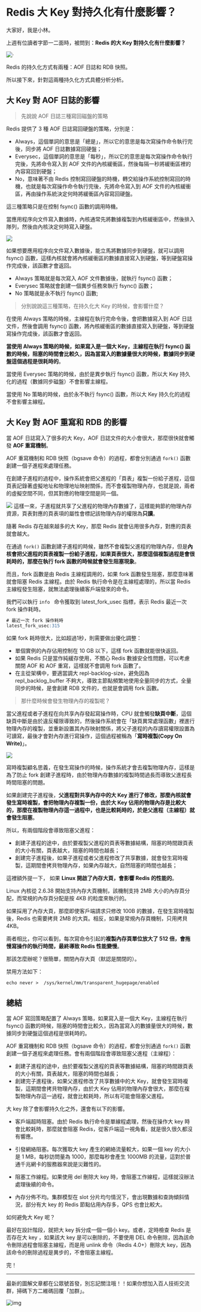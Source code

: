 # Redis 大 Key 對持久化有什麼影響？

大家好，我是小林。

上週有位讀者字節一二面時，被問到：**Redis 的大 Key 對持久化有什麼影響？**

![·](https://img-blog.csdnimg.cn/2ae06f60d9614da0be4729944b2a317c.png)

Redis 的持久化方式有兩種：AOF 日誌和 RDB 快照。

所以接下來，針對這兩種持久化方式具體分析分析。

## 大 Key 對 AOF 日誌的影響

> 先說說 AOF 日誌三種寫回磁盤的策略

Redis 提供了 3 種 AOF 日誌寫回硬盤的策略，分別是：
- Always，這個單詞的意思是「總是」，所以它的意思是每次寫操作命令執行完後，同步將 AOF 日誌數據寫回硬盤；
- Everysec，這個單詞的意思是「每秒」，所以它的意思是每次寫操作命令執行完後，先將命令寫入到 AOF 文件的內核緩衝區，然後每隔一秒將緩衝區裡的內容寫回到硬盤；
- No，意味著不由 Redis 控制寫回硬盤的時機，轉交給操作系統控制寫回的時機，也就是每次寫操作命令執行完後，先將命令寫入到 AOF 文件的內核緩衝區，再由操作系統決定何時將緩衝區內容寫回硬盤。

這三種策略只是在控制 fsync() 函數的調用時機。

當應用程序向文件寫入數據時，內核通常先將數據複製到內核緩衝區中，然後排入隊列，然後由內核決定何時寫入硬盤。

![](https://img-blog.csdnimg.cn/def7d5328829470c9f3cfd15bbcc6814.png)


如果想要應用程序向文件寫入數據後，能立馬將數據同步到硬盤，就可以調用 fsync() 函數，這樣內核就會將內核緩衝區的數據直接寫入到硬盤，等到硬盤寫操作完成後，該函數才會返回。

- Always 策略就是每次寫入 AOF 文件數據後，就執行 fsync() 函數；
- Everysec 策略就會創建一個異步任務來執行 fsync() 函數；
- No 策略就是永不執行 fsync() 函數;


> 分別說說這三種策略，在持久化大 Key 的時候，會影響什麼？

在使用 Always 策略的時候，主線程在執行完命令後，會把數據寫入到 AOF 日誌文件，然後會調用  fsync() 函數，將內核緩衝區的數據直接寫入到硬盤，等到硬盤寫操作完成後，該函數才會返回。

**當使用 Always 策略的時候，如果寫入是一個大 Key，主線程在執行 fsync() 函數的時候，阻塞的時間會比較久，因為當寫入的數據量很大的時候，數據同步到硬盤這個過程是很耗時的**。



當使用 Everysec 策略的時候，由於是異步執行 fsync() 函數，所以大 Key 持久化的過程（數據同步磁盤）不會影響主線程。

當使用 No 策略的時候，由於永不執行 fsync() 函數，所以大 Key 持久化的過程不會影響主線程。


## 大 Key 對 AOF 重寫和 RDB 的影響

當 AOF 日誌寫入了很多的大 Key，AOF 日誌文件的大小會很大，那麼很快就會觸發 **AOF 重寫機制**。

AOF 重寫機制和 RDB 快照（bgsave 命令）的過程，都會分別通過 `fork()` 函數創建一個子進程來處理任務。

在創建子進程的過程中，操作系統會把父進程的「頁表」複製一份給子進程，這個頁表記錄著虛擬地址和物理地址映射關係，而不會複製物理內存，也就是說，兩者的虛擬空間不同，但其對應的物理空間是同一個。

![](https://img-blog.csdnimg.cn/06657cb93ffa4a24b8fc5b3069cb29bf.png)
這樣一來，子進程就共享了父進程的物理內存數據了，這樣能夠節約物理內存資源，頁表對應的頁表項的屬性會標記該物理內存的權限為**只讀**。

隨著 Redis 存在越來越多的大 Key，那麼 Redis 就會佔用很多內存，對應的頁表就會越大。

在通過  `fork()`  函數創建子進程的時候，雖然不會複製父進程的物理內存，但是**內核會把父進程的頁表複製一份給子進程，如果頁表很大，那麼這個複製過程是會很耗時的，那麼在執行 fork 函數的時候就會發生阻塞現象**。

而且，fork 函數是由 Redis 主線程調用的，如果 fork 函數發生阻塞，那麼意味著就會阻塞 Redis 主線程。由於 Redis 執行命令是在主線程處理的，所以當 Redis 主線程發生阻塞，就無法處理後續客戶端發來的命令。

我們可以執行 `info ` 命令獲取到 latest_fork_usec 指標，表示 Redis 最近一次 fork 操作耗時。

```sql
# 最近一次 fork 操作耗時
latest_fork_usec:315
```
如果 fork 耗時很大，比如超過1秒，則需要做出優化調整：
- 單個實例的內存佔用控制在 10 GB 以下，這樣 fork 函數就能很快返回。
-  如果 Redis 只是當作純緩存使用，不關心 Redis 數據安全性問題，可以考慮關閉 AOF 和 AOF 重寫，這樣就不會調用 fork 函數了。
- 在主從架構中，要適當調大 repl-backlog-size，避免因為  repl_backlog_buffer 不夠大，導致主節點頻繁地使用全量同步的方式，全量同步的時候，是會創建 RDB 文件的，也就是會調用 fork 函數。


> 那什麼時候會發生物理內存的複製呢？


當父進程或者子進程在向共享內存發起寫操作時，CPU 就會觸發**缺頁中斷**，這個缺頁中斷是由於違反權限導致的，然後操作系統會在「缺頁異常處理函數」裡進行物理內存的複製，並重新設置其內存映射關係，將父子進程的內存讀寫權限設置為可讀寫，最後才會對內存進行寫操作，這個過程被稱為「**寫時複製(Copy On Write)**」。

![](https://img-blog.csdnimg.cn/451024fe10374431aff6f93a8fed4638.png)

寫時複製顧名思義，在發生寫操作的時候，操作系統才會去複製物理內存，這樣是為了防止 fork 創建子進程時，由於物理內存數據的複製時間過長而導致父進程長時間阻塞的問題。

如果創建完子進程後，**父進程對共享內存中的大 Key 進行了修改，那麼內核就會發生寫時複製，會把物理內存複製一份，由於大 Key 佔用的物理內存是比較大的，那麼在複製物理內存這一過程中，也是比較耗時的，於是父進程（主線程）就會發生阻塞**。

所以，有兩個階段會導致阻塞父進程：

- 創建子進程的途中，由於要複製父進程的頁表等數據結構，阻塞的時間跟頁表的大小有關，頁表越大，阻塞的時間也越長；
- 創建完子進程後，如果子進程或者父進程修改了共享數據，就會發生寫時複製，這期間會拷貝物理內存，如果內存越大，自然阻塞的時間也越長；

這裡額外提一下， 如果 **Linux 開啟了內存大頁，會影響 Redis 的性能的**。

Linux 內核從 2.6.38 開始支持內存大頁機制，該機制支持 2MB 大小的內存頁分配，而常規的內存頁分配是按 4KB 的粒度來執行的。


如果採用了內存大頁，那麼即使客戶端請求只修改 100B 的數據，在發生寫時複製後，Redis 也需要拷貝 2MB 的大頁。相反，如果是常規內存頁機制，只用拷貝 4KB。

兩者相比，你可以看到，每次寫命令引起的**複製內存頁單位放大了 512 倍，會拖慢寫操作的執行時間，最終導致 Redis 性能變慢**。

那該怎麼辦呢？很簡單，關閉內存大頁（默認是關閉的）。

禁用方法如下：

```shell
echo never >  /sys/kernel/mm/transparent_hugepage/enabled
```


## 總結

當 AOF 寫回策略配置了 Always 策略，如果寫入是一個大 Key，主線程在執行 fsync() 函數的時候，阻塞的時間會比較久，因為當寫入的數據量很大的時候，數據同步到硬盤這個過程是很耗時的。


AOF 重寫機制和 RDB 快照（bgsave 命令）的過程，都會分別通過 `fork()` 函數創建一個子進程來處理任務。會有兩個階段會導致阻塞父進程（主線程）：

- 創建子進程的途中，由於要複製父進程的頁表等數據結構，阻塞的時間跟頁表的大小有關，頁表越大，阻塞的時間也越長；
- 創建完子進程後，如果父進程修改了共享數據中的大 Key，就會發生寫時複製，這期間會拷貝物理內存，由於大 Key 佔用的物理內存會很大，那麼在複製物理內存這一過程，就會比較耗時，所以有可能會阻塞父進程。

大 key 除了會影響持久化之外，還會有以下的影響。

- 客戶端超時阻塞。由於 Redis 執行命令是單線程處理，然後在操作大 key 時會比較耗時，那麼就會阻塞 Redis，從客戶端這一視角看，就是很久很久都沒有響應。

- 引發網絡阻塞。每次獲取大 key 產生的網絡流量較大，如果一個 key 的大小是 1 MB，每秒訪問量為 1000，那麼每秒會產生 1000MB 的流量，這對於普通千兆網卡的服務器來說是災難性的。

- 阻塞工作線程。如果使用 del 刪除大 key 時，會阻塞工作線程，這樣就沒辦法處理後續的命令。

- 內存分佈不均。集群模型在 slot 分片均勻情況下，會出現數據和查詢傾斜情況，部分有大 key 的 Redis 節點佔用內存多，QPS 也會比較大。

如何避免大 Key 呢？

最好在設計階段，就把大 key 拆分成一個一個小 key。或者，定時檢查 Redis 是否存在大 key ，如果該大 key 是可以刪除的，不要使用 DEL 命令刪除，因為該命令刪除過程會阻塞主線程，而是用 unlink 命令（Redis 4.0+）刪除大 key，因為該命令的刪除過程是異步的，不會阻塞主線程。 

完！

---

最新的圖解文章都在公眾號首發，別忘記關注哦！！如果你想加入百人技術交流群，掃碼下方二維碼回覆「加群」。

![img](https://cdn.xiaolincoding.com/gh/xiaolincoder/ImageHost3@main/%E5%85%B6%E4%BB%96/%E5%85%AC%E4%BC%97%E5%8F%B7%E4%BB%8B%E7%BB%8D.png)